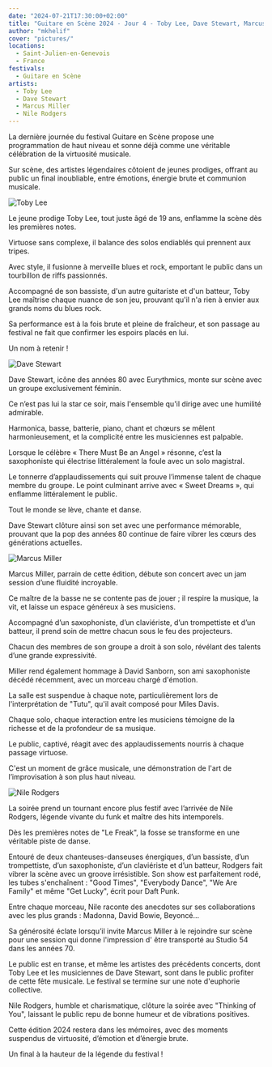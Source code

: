 ```yaml
---
date: "2024-07-21T17:30:00+02:00"
title: "Guitare en Scène 2024 - Jour 4 - Toby Lee, Dave Stewart, Marcus Miller, Nile Rodgers"
author: "mkhelif"
cover: "pictures/"
locations:
  - Saint-Julien-en-Genevois
  - France
festivals:
  - Guitare en Scène
artists:
  - Toby Lee
  - Dave Stewart
  - Marcus Miller
  - Nile Rodgers
---
```


La dernière journée du festival Guitare en Scène propose une programmation de haut niveau et sonne déjà comme une
véritable célébration de la virtuosité musicale.

Sur scène, des artistes légendaires côtoient de jeunes prodiges, offrant au public un final inoubliable, entre émotions,
énergie brute et communion musicale.


![Toby Lee]()

Le jeune prodige Toby Lee, tout juste âgé de 19 ans, enflamme la scène dès les premières notes.

Virtuose sans complexe, il balance des solos endiablés qui prennent aux tripes.

Avec style, il fusionne à merveille blues et rock, emportant le public dans un tourbillon de riffs passionnés.

Accompagné de son bassiste, d'un autre guitariste et d'un batteur, Toby Lee maîtrise chaque nuance de son jeu, prouvant
qu'il n'a rien à envier aux grands noms du blues rock.

Sa performance est à la fois brute et pleine de fraîcheur, et son passage au festival ne fait que confirmer les espoirs
placés en lui.

Un nom à retenir !


![Dave Stewart]()

Dave Stewart, icône des années 80 avec Eurythmics, monte sur scène avec un groupe exclusivement féminin.

Ce n’est pas lui la star ce soir, mais l'ensemble qu'il dirige avec une humilité admirable.

Harmonica, basse, batterie, piano, chant et chœurs se mêlent harmonieusement, et la complicité entre les musiciennes est
palpable.

Lorsque le célèbre « There Must Be an Angel » résonne, c’est la saxophoniste qui électrise littéralement la foule avec
un solo magistral.

Le tonnerre d’applaudissements qui suit prouve l’immense talent de chaque membre du groupe.
Le point culminant arrive avec « Sweet Dreams », qui enflamme littéralement le public.

Tout le monde se lève, chante et danse.

Dave Stewart clôture ainsi son set avec une performance mémorable, prouvant que la pop des années 80 continue de faire
vibrer les cœurs des générations actuelles.


![Marcus Miller]()

Marcus Miller, parrain de cette édition, débute son concert avec un jam session d’une fluidité incroyable.

Ce maître de la basse ne se contente pas de jouer ; il respire la musique, la vit, et laisse un espace généreux à ses
musiciens.

Accompagné d’un saxophoniste, d’un claviériste, d’un trompettiste et d’un batteur, il prend soin de mettre chacun sous
le feu des projecteurs.

Chacun des membres de son groupe a droit à son solo, révélant des talents d’une grande expressivité.

Miller rend également hommage à David Sanborn, son ami saxophoniste décédé récemment, avec un morceau chargé d'émotion.

La salle est suspendue à chaque note, particulièrement lors de l'interprétation de "Tutu", qu'il avait composé pour
Miles Davis.

Chaque solo, chaque interaction entre les musiciens témoigne de la richesse et de la profondeur de sa musique.

Le public, captivé, réagit avec des applaudissements nourris à chaque passage virtuose.

C'est un moment de grâce musicale, une démonstration de l'art de l’improvisation à son plus haut niveau.


![Nile Rodgers]()

La soirée prend un tournant encore plus festif avec l’arrivée de Nile Rodgers, légende vivante du funk et maître des
hits intemporels.

Dès les premières notes de "Le Freak", la fosse se transforme en une véritable piste de danse.

Entouré de deux chanteuses-danseuses énergiques, d’un bassiste, d’un trompettiste, d’un saxophoniste, d’un claviériste
et d’un batteur, Rodgers fait vibrer la scène avec un groove irrésistible.
Son show est parfaitement rodé, les tubes s'enchaînent : "Good Times", "Everybody Dance", "We Are Family" et même "Get
Lucky", écrit pour Daft Punk.

Entre chaque morceau, Nile raconte des anecdotes sur ses collaborations avec les plus grands : Madonna, David Bowie,
Beyoncé...

Sa générosité éclate lorsqu’il invite Marcus Miller à le rejoindre sur scène pour une session qui donne l'impression d'
être transporté au Studio 54 dans les années 70.

Le public est en transe, et même les artistes des précédents concerts, dont Toby Lee et les musiciennes de Dave Stewart,
sont dans le public profiter de cette fête musicale.
Le festival se termine sur une note d'euphorie collective.

Nile Rodgers, humble et charismatique, clôture la soirée avec "Thinking of You", laissant le public repu de bonne humeur
et de vibrations positives.

Cette édition 2024 restera dans les mémoires, avec des moments suspendus de virtuosité, d’émotion et d’énergie brute.

Un final à la hauteur de la légende du festival !
